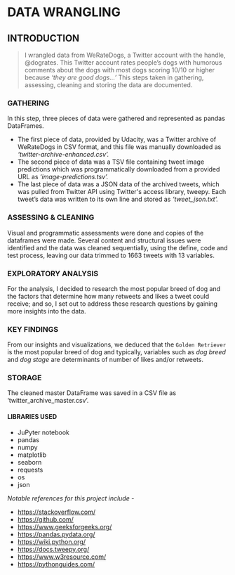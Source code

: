# DATA WRANGLING
## INTRODUCTION

> I wrangled data from WeRateDogs, a Twitter account with the handle, @dogrates. This Twitter account rates people’s dogs with humorous comments about the dogs with most dogs scoring 10/10 or higher because _‘they are good dogs…’_
This steps taken in gathering, assessing, cleaning and storing the data are documented.

### GATHERING

In this step, three pieces of data were gathered and represented as pandas DataFrames.
- The first piece of data, provided by Udacity, was a Twitter archive of WeRateDogs in CSV format, and this file was manually downloaded as _‘twitter-archive-enhanced.csv’._
- The second piece of data was a TSV file containing tweet image predictions which was programmatically downloaded from a provided URL as _‘image-predictions.tsv’._
- The last piece of data was a JSON data of the archived tweets, which was pulled from Twitter API using Twitter's access library, tweepy. Each tweet’s data was written to its own line and stored as _‘tweet_json.txt’._

### ASSESSING & CLEANING
Visual and programmatic assessments were done and copies of the dataframes were made. Several content and structural issues were identified and the data was cleaned sequentially, using the define, code and test process, leaving our data trimmed to 1663 tweets with 13 variables.

### EXPLORATORY ANALYSIS
For the analysis, I decided to research the most popular breed of dog and the factors that determine how many retweets and likes a tweet could receive; and so, I set out to address these research questions by gaining more insights into the data.

### KEY FINDINGS
From our insights and visualizations, we deduced that the `Golden Retriever` is the most popular breed of dog and typically, variables such as _dog breed_ and _dog stage_ are determinants of number of likes and/or retweets.

### STORAGE
The cleaned master DataFrame was saved in a CSV file as ‘twitter_archive_master.csv’.

#### LIBRARIES USED

- JuPyter notebook
- pandas
- numpy
- matplotlib
- seaborn
- requests
- os
- json

_Notable references for this project include -_
- https://stackoverflow.com/
- https://github.com/
- https://www.geeksforgeeks.org/
- https://pandas.pydata.org/
- https://wiki.python.org/
- https://docs.tweepy.org/
- https://www.w3resource.com/
- https://pythonguides.com/
